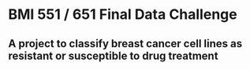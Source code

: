 # BMI 551 / 651 Final Data Challenge

## A project to classify breast cancer cell lines as resistant or susceptible to drug treatment



